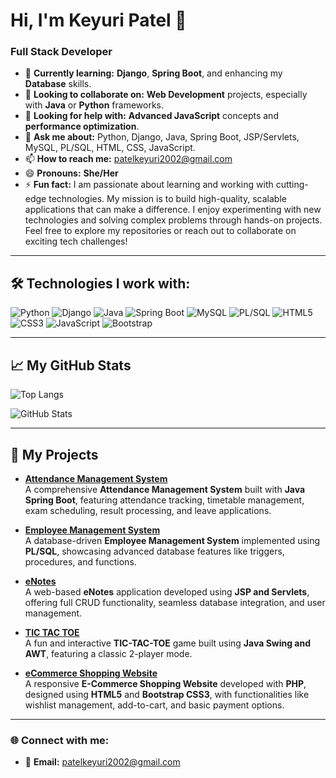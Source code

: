 # Hi, I'm Keyuri Patel 👋
### Full Stack Developer

- 🌱 **Currently learning:**  **Django**, **Spring Boot**, and enhancing my **Database** skills.
- 👯 **Looking to collaborate on:** **Web Development** projects, especially with **Java** or **Python** frameworks.
- 🤔 **Looking for help with:** **Advanced JavaScript** concepts and **performance optimization**.
- 💬 **Ask me about:** Python, Django, Java, Spring Boot, JSP/Servlets, MySQL, PL/SQL, HTML, CSS, JavaScript.
- 📫 **How to reach me:** [patelkeyuri2002@gmail.com](mailto:patelkeyuri2002@gmail.com)
- 😄 **Pronouns:** **She/Her**
- ⚡ **Fun fact:** I am passionate about learning and working with cutting-edge technologies. My mission is to build high-quality, scalable applications that can make a difference. I enjoy experimenting with new technologies and solving complex problems through hands-on projects. Feel free to explore my repositories or reach out to collaborate on exciting tech challenges!

---

## 🛠️ Technologies I work with:

  ![Python](https://img.shields.io/badge/Python-%233B8EB9.svg?style=flat&logo=python&logoColor=white) 
  ![Django](https://img.shields.io/badge/Django-%23092E20.svg?style=flat&logo=django&logoColor=white)
  ![Java](https://img.shields.io/badge/Java-%23ED8B00.svg?style=flat&logo=openjdk&logoColor=white)
  ![Spring Boot](https://img.shields.io/badge/Spring%20Boot-%236DB33F.svg?style=flat&logo=spring-boot&logoColor=white) 
  ![MySQL](https://img.shields.io/badge/MySQL-%2300f.svg?style=flat&logo=mysql&logoColor=white)
  ![PL/SQL](https://img.shields.io/badge/PL%2FSQL-4479A1?style=flat&logo=oracle&logoColor=white)
  ![HTML5](https://img.shields.io/badge/HTML5-%23E34F26.svg?style=flat&logo=html5&logoColor=white) 
  ![CSS3](https://img.shields.io/badge/CSS3-%231572B6.svg?style=flat&logo=css3&logoColor=white) 
  ![JavaScript](https://img.shields.io/badge/JavaScript-%23F7DF1E.svg?style=flat&logo=javascript&logoColor=white)
  ![Bootstrap](https://img.shields.io/badge/Bootstrap-%23563D7C.svg?style=flat&logo=bootstrap&logoColor=white)

---

## 📈 My GitHub Stats

![Top Langs](https://github-readme-stats.vercel.app/api/top-langs/?username=patelkeyuri2012&layout=compact)

![GitHub Stats](https://github-readme-stats.vercel.app/api?username=patelkeyuri2012&show_icons=true&theme=transparent)

---

## 📂 My Projects

- [**Attendance Management System**](https://github.com/patelkeyuri2012/Attendance-Management-System)  
  A comprehensive **Attendance Management System** built with **Java Spring Boot**, featuring attendance tracking, timetable management, exam scheduling, result processing, and leave applications.

- [**Employee Management System**](https://github.com/patelkeyuri2012/Employee-Management-System)  
  A database-driven **Employee Management System** implemented using **PL/SQL**, showcasing advanced database features like triggers, procedures, and functions.

- [**eNotes**](https://github.com/patelkeyuri2012/eNotes)  
  A web-based **eNotes** application developed using **JSP and Servlets**, offering full CRUD functionality, seamless database integration, and user management.

- [**TIC TAC TOE**](https://github.com/patelkeyuri2012/TIC-TAC-TOE)  
  A fun and interactive **TIC-TAC-TOE** game built using **Java Swing and AWT**, featuring a classic 2-player mode.

- [**eCommerce Shopping Website**](https://github.com/patelkeyuri2012/eCommerce-Shopping-Website)  
  A responsive **E-Commerce Shopping Website** developed with **PHP**, designed using **HTML5** and **Bootstrap CSS3**, with functionalities like wishlist management, add-to-cart, and basic payment options.

---

### 🌐 Connect with me:

- 📧 **Email:** [patelkeyuri2002@gmail.com](mailto:patelkeyuri2002@gmail.com)
